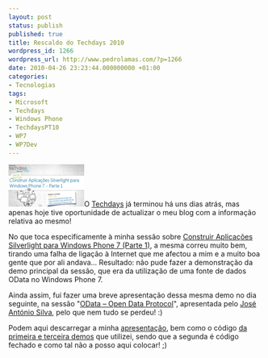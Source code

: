```yaml
---
layout: post
status: publish
published: true
title: Rescaldo do Techdays 2010
wordpress_id: 1266
wordpress_url: http://www.pedrolamas.com/?p=1266
date: 2010-04-26 23:23:44.000000000 +01:00
categories:
- Tecnologias
tags:
- Microsoft
- Techdays
- Windows Phone
- TechdaysPT10
- WP7
- WP7Dev
---
```

[![](wp-content/uploads/2010/04/WP202_thumb.jpg "WP202 - Construir Aplicações Silverlight para Windows Phone 7 - Parte 1")](wp-content/uploads/2010/04/WP202.jpg)O [Techdays](tag/techdayspt10/) já terminou há uns dias atrás, mas apenas hoje tive oportunidade de actualizar o meu blog com a informação relativa ao mesmo!

No que toca especificamente à minha sessão sobre [Construir Aplicações Silverlight para Windows Phone 7 (Parte 1)](http://www.techdays2010.com/Event/Session/Details/windows-phone-session-2), a mesma correu muito bem, tirando uma falha de ligação à Internet que me afectou a mim e a muito boa gente que por ali andava... Resultado: não pude fazer a demonstração da demo principal da sessão, que era da utilização de uma fonte de dados OData no Windows Phone 7.

Ainda assim, fui fazer uma breve apresentação dessa mesma demo no dia seguinte, na sessão "[OData – Open Data Protocol](http://www.techdays2010.com/Event/Session/Details/odata-open-data-protocol)", apresentada pelo [José António Silva](http://canoas.com/blog), pelo que nem tudo se perdeu! :)

Podem aqui descarregar a minha [apresentação](wp-content/uploads/2010/04/WP202.pptx), bem como o código [da primeira e terceira demos](wp-content/uploads/2010/04/Techdays2010.zip) que utilizei, sendo que a segunda é código fechado e como tal não a posso aqui colocar! ;)
